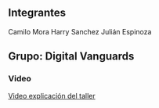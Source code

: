 ## Integrantes
Camilo Mora
Harry Sanchez
Julián Espinoza
## Grupo: Digital Vanguards
### Video
[Video explicación del taller](https://youtu.be/VFylcqkxRnk)
